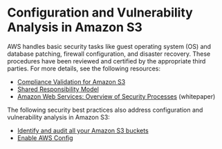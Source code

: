 # Configuration and Vulnerability Analysis in Amazon S3<a name="vulnerability-analysis-and-management"></a>

AWS handles basic security tasks like guest operating system \(OS\) and database patching, firewall configuration, and disaster recovery\. These procedures have been reviewed and certified by the appropriate third parties\. For more details, see the following resources:
+ [Compliance Validation for Amazon S3](s3-compliance.md)
+ [Shared Responsibility Model](https://aws.amazon.com/compliance/shared-responsibility-model/)
+ [Amazon Web Services: Overview of Security Processes](https://d0.awsstatic.com/whitepapers/Security/AWS_Security_Whitepaper.pdf) \(whitepaper\)

The following security best practices also address configuration and vulnerability analysis in Amazon S3:
+ [Identify and audit all your Amazon S3 buckets](security-best-practices.md#audit)
+ [Enable AWS Config](security-best-practices.md#config)
